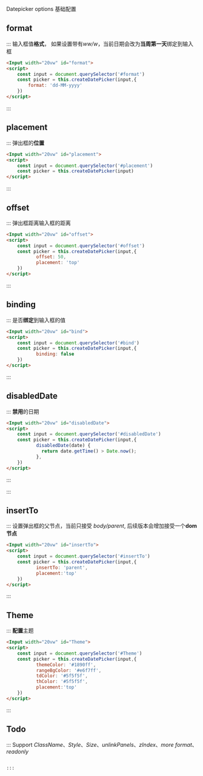 Datepicker options 基础配置
##  format

::: 输入框值**格式**， 如果设置带有*ww/w*，当前日期会改为**当周第一天**绑定到输入框
```html
<Input width="20vw" id="format">
<script>
    const input = document.querySelector('#format')
    const picker = this.createDatePicker(input,{
        format: 'dd-MM-yyyy'
    })
</script>

```
:::


##  placement
::: 弹出框的**位置**

```html
<Input width="20vw" id="placement">
<script>
    const input = document.querySelector('#placement')
    const picker = this.createDatePicker(input)
</script>

```
:::


##  offset
::: 弹出框距离输入框的距离
```html
<Input width="20vw" id="offset">
<script>
    const input = document.querySelector('#offset')
    const picker = this.createDatePicker(input,{
           offset: 50,
           placement: 'top'
    })
</script>

```
:::


##  binding
::: 是否**绑定**到输入框的值 
```html
<Input width="20vw" id="bind">
<script>
    const input = document.querySelector('#bind')
    const picker = this.createDatePicker(input,{
           binding: false
    })
</script>

```
:::

##  disabledDate
::: **禁用**的日期
```html
<Input width="20vw" id="disabledDate">
<script>
    const input = document.querySelector('#disabledDate')
    const picker = this.createDatePicker(input,{
           disabledDate(date) {
             return date.getTime() > Date.now();
           },
    })
</script>

```
:::

:::

##  insertTo
:::  设置弹出框的父节点，当前只接受 *body/parent*, 后续版本会增加接受一个**dom节点**
```html 
<Input width="20vw" id="insertTo">
<script>
    const input = document.querySelector('#insertTo')
    const picker = this.createDatePicker(input,{
           insertTo: 'parent',
           placement:'top'   
    })
</script>

```
:::


##  Theme
::: **配置**主题
```html
<Input width="20vw" id="Theme">
<script>
    const input = document.querySelector('#Theme')
    const picker = this.createDatePicker(input,{
           themeColor: '#1890ff',
           rangeBgColor: '#e6f7ff',
           tdColor: '#5f5f5f',
           thColor: '#5f5f5f',
           placement:'top'
    })
</script>

```
:::

## Todo
::: Support *ClassName*、*Style*、*Size*、*unlinkPanels*、*zIndex*、*more format*、*readonly*
```html

:::
